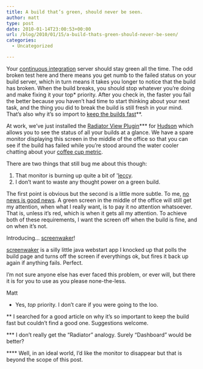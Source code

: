 ```yaml
---
title: A build that’s green, should never be seen.
author: matt
type: post
date: 2010-01-14T23:00:53+00:00
url: /blog/2010/01/15/a-build-thats-green-should-never-be-seen/
categories:
  - Uncategorized

---
```

Your [continuous integration][1] server should stay green all the time. The odd broken test here and there means you get numb to the failed status on your build server, which in turn means it takes you longer to notice that the build has broken. When the build breaks, you should stop whatever you’re doing and make fixing it your top* priority. After you check in, the faster you fail the better because you haven’t had time to start thinking about your next task, and the thing you did to break the build is still fresh in your mind. That’s also why it’s so import to [keep the builds fast][2]**.

At work, we’ve just installed the [Radiator View Plugin][3]\*** for [Hudson][4] which allows you to see the status of all your builds at a glance. We have a spare monitor displaying this screen in the middle of the office so that you can see if the build has failed while you’re stood around the water cooler chatting about your [coffee cup metric][5].

There are two things that still bug me about this though:

  1. That monitor is burning up quite a bit of '[leccy][6].
  2. I don’t want to waste any thought power on a green build.

The first point is obvious but the second is a little more subtle. To me, [no news is good news][7]. A green screen in the middle of the office will still get my attention, when what I really want, is to pay it no attention whatsoever. That is, unless it’s red, which is when it gets all my attention. To achieve both of these requirements, I want the screen off when the build is fine, and on when it’s not.

Introducing… [screenwaker][8]!

[screenwaker][8] is a silly little java webstart app I knocked up that polls the build page and turns off the screen if everythings ok, but fires it back up again if anything fails. Perfect.

I’m not sure anyone else has ever faced this problem, or ever will, but there it is for you to use as you please none-the-less.

Matt

* Yes, _top_ priority. I don’t care if you were going to the loo.

** I searched for a good article on why it’s so important to keep the build fast but couldn’t find a good one. Suggestions welcome.

\*** I don’t really get the “Radiator” analogy. Surely “Dashboard” would be better?

\**** Well, in an ideal world, I’d like the monitor to disappear but that is beyond the scope of this post.

 [1]: http://dantwining.com/2009/03/19/the-12-steps-of-continuous-integration/
 [2]: http://en.wikipedia.org/wiki/Continuous_integration#Keep_the_build_fast
 [3]: http://wiki.hudson-ci.org/display/HUDSON/Radiator+View+Plugin
 [4]: http://hudson-ci.org/
 [5]: http://pauljulius.com/blog/2009/09/14/cup-of-coffee-metric-for-continuous-integration/
 [6]: http://www.urbandictionary.com/define.php?term=Leccy
 [7]: http://books.google.co.uk/books?id=PkZdv3UNTCgC&lpg=PA30&ots=b6QlomKGug&dq=unix%20%22no%20news%20is%20good%20news%22&pg=PA30#v=onepage&q=unix%20%22no%20news%20is%20good%20news%22&f=false
 [8]: http://www.mattburns.co.uk/screenwaker/